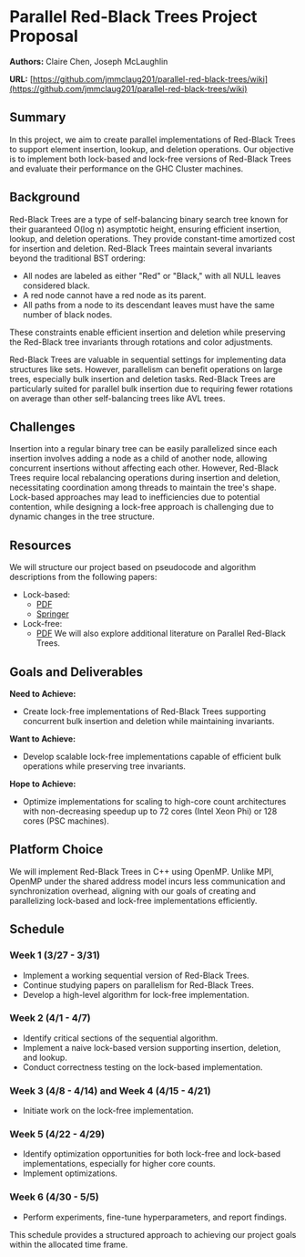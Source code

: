 # Parallel Red-Black Trees Project Proposal

**Authors:** Claire Chen, Joseph McLaughlin

**URL:** [https://github.com/jmmclaug201/parallel-red-black-trees/wiki](https://github.com/jmmclaug201/parallel-red-black-trees/wiki)

## Summary

In this project, we aim to create parallel implementations of Red-Black Trees to support element insertion, lookup, and deletion operations. Our objective is to implement both lock-based and lock-free versions of Red-Black Trees and evaluate their performance on the GHC Cluster machines.

## Background

Red-Black Trees are a type of self-balancing binary search tree known for their guaranteed O(log n) asymptotic height, ensuring efficient insertion, lookup, and deletion operations. They provide constant-time amortized cost for insertion and deletion. Red-Black Trees maintain several invariants beyond the traditional BST ordering:
- All nodes are labeled as either "Red" or "Black," with all NULL leaves considered black.
- A red node cannot have a red node as its parent.
- All paths from a node to its descendant leaves must have the same number of black nodes.

These constraints enable efficient insertion and deletion while preserving the Red-Black tree invariants through rotations and color adjustments.

Red-Black Trees are valuable in sequential settings for implementing data structures like sets. However, parallelism can benefit operations on large trees, especially bulk insertion and deletion tasks. Red-Black Trees are particularly suited for parallel bulk insertion due to requiring fewer rotations on average than other self-balancing trees like AVL trees.

## Challenges

Insertion into a regular binary tree can be easily parallelized since each insertion involves adding a node as a child of another node, allowing concurrent insertions without affecting each other. However, Red-Black Trees require local rebalancing operations during insertion and deletion, necessitating coordination among threads to maintain the tree's shape. Lock-based approaches may lead to inefficiencies due to potential contention, while designing a lock-free approach is challenging due to dynamic changes in the tree structure.

## Resources

We will structure our project based on pseudocode and algorithm descriptions from the following papers:
- Lock-based:
  - [PDF](https://wiki.eecs.yorku.ca/course_archive/2015-16/F/6490A/_media/public:myassignment1.pdf)
  - [Springer](https://link.springer.com/chapter/10.1007/978-3-319-03089-0_4)
- Lock-free:
  - [PDF](https://home.cs.umanitoba.ca/~hacamero/Research/RBTreesKim.pdf)
We will also explore additional literature on Parallel Red-Black Trees.

## Goals and Deliverables

**Need to Achieve:**
- Create lock-free implementations of Red-Black Trees supporting concurrent bulk insertion and deletion while maintaining invariants.

**Want to Achieve:**
- Develop scalable lock-free implementations capable of efficient bulk operations while preserving tree invariants.

**Hope to Achieve:**
- Optimize implementations for scaling to high-core count architectures with non-decreasing speedup up to 72 cores (Intel Xeon Phi) or 128 cores (PSC machines).

## Platform Choice

We will implement Red-Black Trees in C++ using OpenMP. Unlike MPI, OpenMP under the shared address model incurs less communication and synchronization overhead, aligning with our goals of creating and parallelizing lock-based and lock-free implementations efficiently.

## Schedule

### Week 1 (3/27 - 3/31)
- Implement a working sequential version of Red-Black Trees.
- Continue studying papers on parallelism for Red-Black Trees.
- Develop a high-level algorithm for lock-free implementation.

### Week 2 (4/1 - 4/7)
- Identify critical sections of the sequential algorithm.
- Implement a naive lock-based version supporting insertion, deletion, and lookup.
- Conduct correctness testing on the lock-based implementation.

### Week 3 (4/8 - 4/14) and Week 4 (4/15 - 4/21)
- Initiate work on the lock-free implementation.

### Week 5 (4/22 - 4/29)
- Identify optimization opportunities for both lock-free and lock-based implementations, especially for higher core counts.
- Implement optimizations.

### Week 6 (4/30 - 5/5)
- Perform experiments, fine-tune hyperparameters, and report findings.

This schedule provides a structured approach to achieving our project goals within the allocated time frame.
